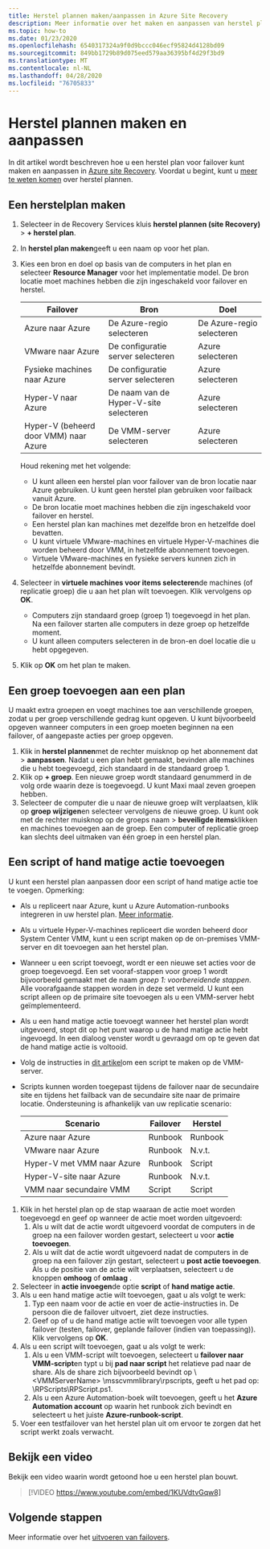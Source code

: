 ```yaml
---
title: Herstel plannen maken/aanpassen in Azure Site Recovery
description: Meer informatie over het maken en aanpassen van herstel plannen voor herstel na nood gevallen met behulp van de Azure Site Recovery-service.
ms.topic: how-to
ms.date: 01/23/2020
ms.openlocfilehash: 6540317324a9f0d9bccc046ecf95824d4128bd09
ms.sourcegitcommit: 849bb1729b89d075eed579aa36395bf4d29f3bd9
ms.translationtype: MT
ms.contentlocale: nl-NL
ms.lasthandoff: 04/28/2020
ms.locfileid: "76705833"
---
```

# <a name="create-and-customize-recovery-plans"></a>Herstel plannen maken en aanpassen

In dit artikel wordt beschreven hoe u een herstel plan voor failover kunt maken en aanpassen in [Azure site Recovery](site-recovery-overview.md). Voordat u begint, kunt u [meer te weten komen](recovery-plan-overview.md) over herstel plannen.

## <a name="create-a-recovery-plan"></a>Een herstelplan maken

1. Selecteer in de Recovery Services kluis **herstel plannen (site Recovery)** > **+ herstel plan**.
2. In **herstel plan maken**geeft u een naam op voor het plan.
3. Kies een bron en doel op basis van de computers in het plan en selecteer **Resource Manager** voor het implementatie model. De bron locatie moet machines hebben die zijn ingeschakeld voor failover en herstel. 

    **Failover** | **Bron** | **Doel** 
   --- | --- | ---
   Azure naar Azure | De Azure-regio selecteren | De Azure-regio selecteren
   VMware naar Azure | De configuratie server selecteren | Azure selecteren
   Fysieke machines naar Azure | De configuratie server selecteren | Azure selecteren   
   Hyper-V naar Azure | De naam van de Hyper-V-site selecteren | Azure selecteren
   Hyper-V (beheerd door VMM) naar Azure  | De VMM-server selecteren | Azure selecteren
  
    Houd rekening met het volgende:
    -  U kunt alleen een herstel plan voor failover van de bron locatie naar Azure gebruiken. U kunt geen herstel plan gebruiken voor failback vanuit Azure.
    - De bron locatie moet machines hebben die zijn ingeschakeld voor failover en herstel. 
    - Een herstel plan kan machines met dezelfde bron en hetzelfde doel bevatten. 
    - U kunt virtuele VMware-machines en virtuele Hyper-V-machines die worden beheerd door VMM, in hetzelfde abonnement toevoegen.
    - Virtuele VMware-machines en fysieke servers kunnen zich in hetzelfde abonnement bevindt.

4. Selecteer in **virtuele machines voor items selecteren**de machines (of replicatie groep) die u aan het plan wilt toevoegen. Klik vervolgens op **OK**.
    - Computers zijn standaard groep (groep 1) toegevoegd in het plan. Na een failover starten alle computers in deze groep op hetzelfde moment.
    - U kunt alleen computers selecteren in de bron-en doel locatie die u hebt opgegeven. 
5. Klik op **OK** om het plan te maken.

## <a name="add-a-group-to-a-plan"></a>Een groep toevoegen aan een plan

U maakt extra groepen en voegt machines toe aan verschillende groepen, zodat u per groep verschillende gedrag kunt opgeven. U kunt bijvoorbeeld opgeven wanneer computers in een groep moeten beginnen na een failover, of aangepaste acties per groep opgeven.

1. Klik in **herstel plannen**met de rechter muisknop op het abonnement dat > **aanpassen**. Nadat u een plan hebt gemaakt, bevinden alle machines die u hebt toegevoegd, zich standaard in de standaard groep 1.
2. Klik op **+ groep**. Een nieuwe groep wordt standaard genummerd in de volg orde waarin deze is toegevoegd. U kunt Maxi maal zeven groepen hebben.
3. Selecteer de computer die u naar de nieuwe groep wilt verplaatsen, klik op **groep wijzigen**en selecteer vervolgens de nieuwe groep. U kunt ook met de rechter muisknop op de groeps naam > **beveiligde items**klikken en machines toevoegen aan de groep. Een computer of replicatie groep kan slechts deel uitmaken van één groep in een herstel plan.


## <a name="add-a-script-or-manual-action"></a>Een script of hand matige actie toevoegen

U kunt een herstel plan aanpassen door een script of hand matige actie toe te voegen. Opmerking:

- Als u repliceert naar Azure, kunt u Azure Automation-runbooks integreren in uw herstel plan. [Meer informatie](site-recovery-runbook-automation.md).
- Als u virtuele Hyper-V-machines repliceert die worden beheerd door System Center VMM, kunt u een script maken op de on-premises VMM-server en dit toevoegen aan het herstel plan.
- Wanneer u een script toevoegt, wordt er een nieuwe set acties voor de groep toegevoegd. Een set vooraf-stappen voor groep 1 wordt bijvoorbeeld gemaakt met de naam *groep 1: voorbereidende stappen*. Alle voorafgaande stappen worden in deze set vermeld. U kunt een script alleen op de primaire site toevoegen als u een VMM-server hebt geïmplementeerd.
- Als u een hand matige actie toevoegt wanneer het herstel plan wordt uitgevoerd, stopt dit op het punt waarop u de hand matige actie hebt ingevoegd. In een dialoog venster wordt u gevraagd om op te geven dat de hand matige actie is voltooid.
- Volg de instructies in [dit artikel](hyper-v-vmm-recovery-script.md)om een script te maken op de VMM-server.
- Scripts kunnen worden toegepast tijdens de failover naar de secundaire site en tijdens het failback van de secundaire site naar de primaire locatie. Ondersteuning is afhankelijk van uw replicatie scenario:
    
    **Scenario** | **Failover** | **Herstel**
    --- | --- | --- 
    Azure naar Azure  | Runbook | Runbook
    VMware naar Azure | Runbook | N.v.t. 
    Hyper-V met VMM naar Azure | Runbook | Script
    Hyper-V-site naar Azure | Runbook | N.v.t.
    VMM naar secundaire VMM | Script | Script

1. Klik in het herstel plan op de stap waaraan de actie moet worden toegevoegd en geef op wanneer de actie moet worden uitgevoerd:
    1. Als u wilt dat de actie wordt uitgevoerd voordat de computers in de groep na een failover worden gestart, selecteert u voor **actie toevoegen**.
    1. Als u wilt dat de actie wordt uitgevoerd nadat de computers in de groep na een failover zijn gestart, selecteert u **post actie toevoegen**. Als u de positie van de actie wilt verplaatsen, selecteert u de knoppen **omhoog** of **omlaag** .
2. Selecteer in **actie invoegen**de optie **script** of **hand matige actie**.
3. Als u een hand matige actie wilt toevoegen, gaat u als volgt te werk:
    1. Typ een naam voor de actie en voer de actie-instructies in. De persoon die de failover uitvoert, ziet deze instructies.
    1. Geef op of u de hand matige actie wilt toevoegen voor alle typen failover (testen, failover, geplande failover (indien van toepassing)). Klik vervolgens op **OK**.
4. Als u een script wilt toevoegen, gaat u als volgt te werk:
    1. Als u een VMM-script wilt toevoegen, selecteert u **failover naar VMM-script**en typt u bij **pad naar script** het relatieve pad naar de share. Als de share zich bijvoorbeeld bevindt op \\ \<VMMServerName> \msscvmmlibrary\rpscripts, geeft u het pad op: \RPScripts\RPScript.ps1.
    1. Als u een Azure Automation-boek wilt toevoegen, geeft u het **Azure Automation account** op waarin het runbook zich bevindt en selecteert u het juiste **Azure-runbook-script**.
5. Voer een testfailover van het herstel plan uit om ervoor te zorgen dat het script werkt zoals verwacht.

## <a name="watch-a-video"></a>Bekijk een video

Bekijk een video waarin wordt getoond hoe u een herstel plan bouwt.


> [!VIDEO https://www.youtube.com/embed/1KUVdtvGqw8]

## <a name="next-steps"></a>Volgende stappen

Meer informatie over het [uitvoeren van failovers](site-recovery-failover.md).  

    
